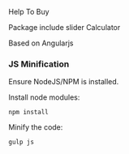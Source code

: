 Help To Buy

Package include slider Calculator

Based on Angularjs

### JS Minification

Ensure NodeJS/NPM is installed.

Install node modules:
```
npm install
```

Minify the code:
```
gulp js
```

